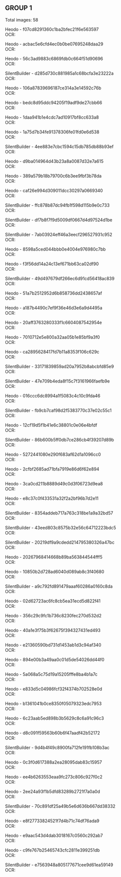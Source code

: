 ## GROUP 1
Total images: 58  

Heodo - f07cd8291360c1ba2bfec21f6e563597  
OCR:   

Heodo - acbac5e6cfd4ec0b0be07695248daa29  
OCR:   

Heodo - 56c3ad9883c6869fdb0c664f51d90696  
OCR:   

SilentBuilder - d285d730c881985a1c68bcfa3e23222a  
OCR:   

Heodo - 106a87839696187ce314a3e14592c76b  
OCR:   

Heodo - bedc8d95ddc94205f19adf9de27cbb66  
OCR:   

Heodo - 1daa941b1e4cdc7ad10917bf8cc633a8  
OCR:   

Heodo - 1a75d7b34fe91378306fe01fd0e6d538  
OCR:   

SilentBuilder - 4ee883e7cbc1594c15db785db88b93ef  
OCR:   

Heodo - d9ba014964d43b23a8a0087d32e7a615  
OCR:   

Heodo - 389a579b18b79700c6b3ee9fbf3b78da  
OCR:   

Heodo - caf26e994d309011dcc30297a0669340  
OCR:   

SilentBuilder - ffc878b87dc94fb1f598d115b9e0c733  
OCR:   

SilentBuilder - df7b8f7f9d5009df0667d4d97524d1be  
OCR:   

SilentBuilder - 7ab03924eff46a3eecf296527931c952  
OCR:   

Heodo - 8598a5ced044bbb0e4004e976980c7bb  
OCR:   

Heodo - f3f56dd14a24c13ef671bb63ca02df90  
OCR:   

SilentBuilder - 49d497679df266ec6d91cd56418ac839  
OCR:   

Heodo - 51a7b2512952d6b858736dd2438657af  
OCR:   

Heodo - a187b4490c7ef9f36e46d3e6a9d4495a  
OCR:   

Heodo - 20aff3763280333f1c6604087542954e  
OCR:   

Heodo - 7010712e5e800a32aa05b1e85bf9a3f0  
OCR:   

Heodo - ca2895628417fd7b11a8353f106c629c  
OCR:   

SilentBuilder - 33171839859ad20a7952b8abcbfd85e9  
OCR:   

SilentBuilder - 47e709b4eda8f15c7f3161966faefb9e  
OCR:   

Heodo - 016ccc6dc8994a1f5083c4c10c9fda46  
OCR:   

SilentBuilder - fb9cb7caf98d2f5383770c37e02c55c1  
OCR:   

Heodo - 12cf19d5f1b41e6c38801c0e06e4bfdf  
OCR:   

SilentBuilder - 86b600b5ff0db7ce286cb4f39207d89b  
OCR:   

Heodo - 5272441080e290f683af62d1a1096cc0  
OCR:   

Heodo - 2cfbf2685ad71bfa7919e86d6f62e894  
OCR:   

Heodo - 3ca0cd211b8889d49c0d3f06723d9ea8  
OCR:   

Heodo - e8c37c0f433531a32f2a2bf96b7d2e11  
OCR:   

SilentBuilder - 8354addeb717a763c318be1a9a32bd57  
OCR:   

SilentBuilder - 43eed803c8575b32e56c64712223bdc5  
OCR:   

SilentBuilder - 20219df9a9cdedd214795380326a47bc  
OCR:   

Heodo - 20267968414668b89ba563844544fff5  
OCR:   

Heodo - 10850b2d728ad6040d089ab8c3f40680  
OCR:   

SilentBuilder - a9c792fd891479aaaf60286a0160c8da  
OCR:   

Heodo - 02d62723ac6fc8cb5ea31ecd5d822f41  
OCR:   

Heodo - 356c29c9fc1b736c8230fec270d532d2  
OCR:   

Heodo - 40a1e3f75b3f62675f394327431ed493  
OCR:   

Heodo - e21360590bd731d1453ab1d3c94af340  
OCR:   

Heodo - 894e00b3a49aa0c01d5de54026dd44f0  
OCR:   

Heodo - 5a068a5c75d19a15205fffe8ba4b1a7c  
OCR:   

Heodo - e833d5c04986fcf32f4374b702528e0d  
OCR:   

Heodo - b1361041b0ce8350f05079323edc7953  
OCR:   

Heodo - 6c23aab5ed898b3b5629c8c6a91c96c3  
OCR:   

Heodo - d8c091f59563b60b6f47aadf42b52172  
OCR:   

SilentBuilder - 9d4b4f49c8900fa712fe191fb108b3ac  
OCR:   

Heodo - 0c3f0d617388a2ea28095dab83c15957  
OCR:   

Heodo - ee4b6263553eaa9fc273c806c927f0c2  
OCR:   

Heodo - 2ee24a93f1b5dfd83289b2721f7a0a0d  
OCR:   

SilentBuilder - 70c891df25a49b5e6d636b667dd38332  
OCR:   

Heodo - e8f27733824521f7d4b71c74df76ada9  
OCR:   

Heodo - e9aac543d4dab3018167c0560c292ab7  
OCR:   

Heodo - c9fe767b25465743cfc2811e399251db  
OCR:   

SilentBuilder - e7563948a805177671cee9d61ea59149  
OCR:   


